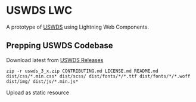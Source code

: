 # USWDS LWC

A prototype of [USWDS](https://designsystem.digital.gov/) using Lightning Web Components.

## Prepping USWDS Codebase

Download latest from [USWDS Releases](https://github.com/uswds/uswds/releases)

`zip -r uswds_3_x.zip CONTRIBUTING.md LICENSE.md README.md dist/css/*.min.css* dist/scss/ dist/fonts/*/*.ttf dist/fonts/*/*.woff dist/img/ dist/js/*.min.js*`

Upload as static resource 
